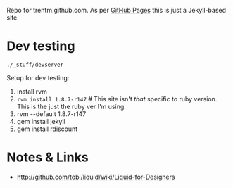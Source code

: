 Repo for trentm.github.com. As per [GitHub Pages](http://pages.github.com) this
is just a Jekyll-based site.

# Dev testing

    ./_stuff/devserver
    
Setup for dev testing:

1. install rvm
2. `rvm install 1.8.7-r147`  # This site isn't *that* specific to ruby version. This is the just the ruby ver I'm using.
3. rvm --default 1.8.7-r147
4. gem install jekyll
5. gem install rdiscount


# Notes & Links

- http://github.com/tobi/liquid/wiki/Liquid-for-Designers
